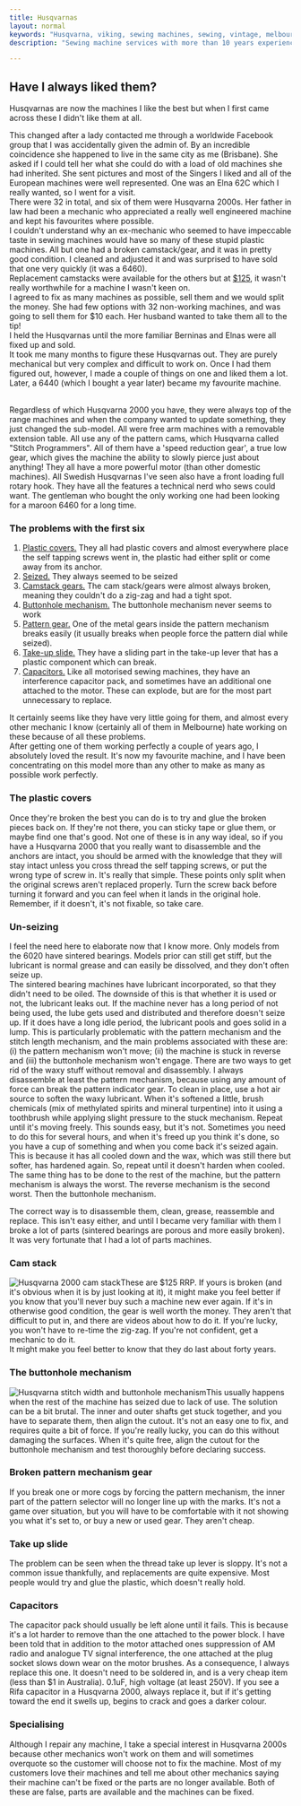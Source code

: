 ```yaml
---
title: Husqvarnas
layout: normal
keywords: "Husqvarna, viking, sewing machines, sewing, vintage, melbourne"
description: "Sewing machine services with more than 10 years experience based in Melbourne, Australia"

---
```

<div class="container justify-content-center">
<div class="row">
<div class="col-12 mb-1">
<h2>Have I always liked them?</h2>
<p class="has-large-font"> Husqvarnas are now the machines I like the best but when I first came across these I didn't like them at all. </p>
<p class="has-large-font">
This changed after a lady contacted me through a worldwide Facebook group that I was accidentally given the admin of. By an incredible coincidence she happened to live in the same city as me (Brisbane).
She asked if I could tell her what she could do with a load of old machines she had inherited. She sent pictures and most of the Singers I liked and all of the European machines were well represented. One was an Elna 62C which I really wanted, so I went for a visit.<br/>
There were 32 in total, and six of them were Husqvarna 2000s. Her father in law had been a mechanic who appreciated a really well engineered machine and kept his favourites where possible.<br/>
I couldn't understand why an ex-mechanic who seemed to have impeccable taste in sewing machines would have so many of these stupid plastic machines. All but one had a broken camstack/gear, and it was in pretty good condition. I cleaned and adjusted it and was surprised to have sold that one very quickly (it was a 6460). <br/>
Replacement camstacks were available for the others but at <a target="_new" href="https://waltersimport.com.au/product/husqvarna-camstack/">$125</a>, it wasn't really worthwhile for a machine I wasn't keen on. <br/>
I agreed to fix as many machines as possible, sell them and we would split the money. She had few options with 32 non-working machines, and was going to sell them for $10 each. Her husband wanted to take them all to the tip! <br/>I held the Husqvarnas until the more familiar Berninas and Elnas were all fixed up and sold. <br/>
It took me many months to figure these Husqvarnas out. They are purely mechanical but very complex and difficult to work on. Once I had them figured out, however, I made a couple of things on one and liked them a lot.<br/>
Later, a 6440 (which I bought a year later) became my favourite machine.</p>
<p class="has-large-font"> 
<br/>Regardless of which Husqvarna 2000 you have, they were always top of the range machines and when the company wanted to update something, they just changed the sub-model. All were free arm machines with a removable extension table. All use any of the pattern cams, which Husqvarna called "Stitch Programmers". All of them have a 'speed reduction gear', a true low gear, which gives the machine the ability to slowly pierce just about anything! They all have a more powerful motor (than other domestic machines). All Swedish Husqvarnas I've seen also have a front loading full rotary hook. They have all the features a technical nerd who sews could want. The gentleman who bought the only working one had been looking for a maroon 6460 for a long time.
</p>
<h3>The problems with the first six</h3>
<ol>
<li class="has-large-font"> <a href="#plastic">Plastic covers.</a> They all had plastic covers and almost everywhere place the self tapping screws went in, the plastic had either split or come away from its anchor. </li>
<li class="has-large-font"> <a href="#unsieze">Seized.</a> They always seemed to be seized</li>
<li class="has-large-font"> <a href="#camstack">Camstack gears.</a> The cam stack/gears were almost always broken, meaning they couldn't do a zig-zag and had a tight spot.</li>
<li class="has-large-font"> <a href="#buttonhole">Buttonhole mechanism.</a> The buttonhole mechanism never seems to work</li>
<li class="has-large-font"> <a href="#gear">Pattern gear.</a> One of the metal gears inside the pattern mechanism breaks easily (it usually breaks when people force the pattern dial while seized).</li>
<li class="has-large-font"> <a href="#slide">Take-up slide.</a> They have a sliding part in the take-up lever that has a plastic component which can break.</li>
<li class="has-large-font"> <a href="#caps">Capacitors.</a> Like all motorised sewing machines, they have an interference capacitor pack, and sometimes have an additional one attached to the motor. These can explode, but are for the most part unnecessary to replace.  </li>
</ol>
<p class="has-large-font"> It certainly seems like they have very little going for them, and almost every other mechanic I know (certainly all of them in Melbourne) hate working on these because of all these problems. <br/>
After getting one of them working perfectly a couple of years ago, I absolutely loved the result. It's now my favourite machine, and I have been concentrating on this model more than any other to make as many as possible work perfectly.</p>
<div id="plastic"></div>
<h3>The plastic covers</h3>
<p class="has-large-font">Once they're broken the best you can do is to try and glue the broken pieces back on. If they're not there, you can sticky tape or glue them, or maybe find one that's good. Not one of these is in any way ideal, so if you have a Husqvarna 2000 that you really want to disassemble and the anchors are intact, you should be armed with the knowledge that they will stay intact unless you cross thread the self tapping screws, or put the wrong type of screw in. It's really that simple. These points only split when the original screws aren't replaced properly. Turn the screw back before turning it forward and you can feel when it lands in the original hole. Remember, if it doesn't, it's not fixable, so take care.</p>
<div id="unsieze"></div>
<h3>Un-seizing</h3>
<p class="has-large-font"> I feel the need here to elaborate now that I know more. Only models from the 6020 have sintered bearings. Models prior can still get stiff, but the lubricant is normal grease and can easily be dissolved, and they don't often seize up.<br/>
The sintered bearing machines have lubricant incorporated, so that they didn't need to be oiled. The downside of this is that whether it is used or not, the lubricant leaks out. If the machine never has a long period of not being used, the lube gets used and distributed and therefore doesn't seize up. If it does have a long idle period, the lubricant pools and goes solid in a lump. This is particularly problematic with the pattern mechanism and the stitch length mechanism, and the main problems associated with these are: (i) the pattern mechanism won't move; (ii) the machine is stuck in reverse and (iii) the buttonhole mechanism won't engage. 
There are two ways to get rid of the waxy stuff without removal and disassembly. I always disassemble at least the pattern mechanism, because using any amount of force can break the pattern indicator gear. To clean in place, use a hot air source to soften the waxy lubricant. When it's softened a little, brush chemicals (mix of methylated spirits and mineral turpentine) into it using a toothbrush while applying slight pressure to the stuck mechanism. Repeat until it's moving freely. This sounds easy, but it's not. Sometimes you need to do this for several hours, and when it's freed up you think it's done, so you have a cup of something and when you come back it's seized again. This is because it has all cooled down and the wax, which was still there but softer, has hardened again. So, repeat until it doesn't harden when cooled. The same thing has to be done to the rest of the machine, but the pattern mechanism is always the worst. The reverse mechanism is the second worst. Then the buttonhole mechanism. </p>
<p class="has-large-font">
The correct way is to disassemble them, clean, grease, reassemble and replace. This isn't easy either, and until I became very familiar with them I broke a lot of parts (sintered bearings are porous and more easily broken). It was very fortunate that I had a lot of parts machines.</p>
<div id="camstack"></div>
<h3>Cam stack</h3>
<p class="has-large-font">
<img class="rounded float-start p-2" alt="Husqvarna 2000 cam stack" src="{{ "assets/images/husq_cam.jpg" | relative_url }}"/>These are $125 RRP. If yours is broken (and it's obvious when it is by just looking at it), it might make you feel better if you know that you'll never buy such a machine new ever again. If it's in otherwise good condition, the gear is well worth the money. They aren't that difficult to put in, and there are videos about how to do it. If you're lucky, you won't have to re-time the zig-zag. If you're not confident, get a mechanic to do it.<br/> It might make you feel better to know that they do last about forty years.</p>
<div id="buttonhole"></div>
<h3>The buttonhole mechanism</h3>
<p class="has-large-font"><img class="rounded float-start p-2" alt="Husqvarna stitch width and buttonhole mechanism" src="{{ "assets/images/width_mechanism.png" | relative_url }}"/>This usually happens when the rest of the machine has seized due to lack of use. The solution can be a bit brutal. The inner and outer shafts get stuck together, and you have to separate them, then align the cutout. It's not an easy one to fix, and requires quite a bit of force. If you're really lucky, you can do this without damaging the surfaces. When it's quite free, align the cutout for the buttonhole mechanism and test thoroughly before declaring success.
</p>
<div id="gear"></div>
<h3>Broken pattern mechanism gear</h3>
<p class="has-large-font">
If you break one or more cogs by forcing the pattern mechanism, the inner part of the pattern selector will no longer line up with the marks. It's not a game over situation, but you will have to be comfortable with it not showing you what it's set to, or buy a new or used gear. They aren't cheap.
</p>
<div id="slide"></div>
<h3>Take up slide</h3>
<p class="has-large-font">
The problem can be seen when the thread take up lever is sloppy. It's not a common issue thankfully, and replacements are quite expensive. Most people would try and glue the plastic, which doesn't really hold.
</p>
<div id="caps"></div>
<h3>Capacitors</h3>
<p class="has-large-font">
The capacitor pack should usually be left alone until it fails. This is because it's a lot harder to remove than the one attached to the power block. I have been told that in addition to the motor attached ones suppression of AM radio and analogue TV signal interference, the one attached at the plug socket slows down wear on the motor brushes. As a consequence, I always replace this one. It doesn't need to be soldered in, and is a very cheap item (less than $1 in Australia). 0.1uF, high voltage (at least 250V). If you see a Rifa capacitor in a Husqvarna 2000, always replace it, but if it's getting toward the end it swells up, begins to crack and goes a darker colour.
</p>
<h3>Specialising</h3>
<p class="has-large-font">
Although I repair any machine, I take a special interest in Husqvarna 2000s because other mechanics won't work on them and will sometimes overquote so the customer will choose not to fix the machine. Most of my customers love their machines and tell me about other mechanics saying their machine can't be fixed or the parts are no longer available. Both of these are false, parts are available and the machines can be fixed.
</p>
</div><!-- end col -->
</div><!-- end row -->
</div><!-- end container -->

